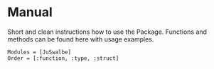 # Manual

Short and clean instructions how to use the Package.
Functions and methods can be found here with usage examples.

```@autodocs
Modules = [JuSwalbe]
Order = [:function, :type, :struct] 
```